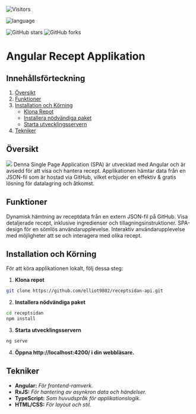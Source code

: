 ![Visitors](https://api.visitorbadge.io/api/visitors?path=https%3A%2F%2Fgithub.com%2Felliot9802%2Freceptsidan-api&countColor=%23263759)

![language](https://img.shields.io/badge/main_language-TypeScript-blue)

![GitHub stars](https://img.shields.io/github/stars/elliot9802/receptsidan-api)
![GitHub forks](https://img.shields.io/github/forks/elliot9802/receptsidan-api)

# Angular Recept Applikation

## Innehållsförteckning
1. [Översikt](#översikt)
2. [Funktioner](#funktioner)
3. [Installation och Körning](#installation-och-körning)
   - [Klona Repot](#klona-repot)
   - [Installera nödvändiga paket](#installera-nödvändiga-paket)
   - [Starta utvecklingsservern](#starta-utvecklingsservern)
4. [Tekniker](#tekniker)

## Översikt
<img src="https://github.com/elliot9802/AngularPortfolio-masterr-main/blob/main/src/assets/images/receptsida.png"/>
Denna Single Page Application (SPA) är utvecklad med Angular och är 
avsedd för att visa och hantera recept. 
Applikationen hämtar data från en JSON-fil som är hostad via GitHub, 
vilket erbjuder en effektiv & gratis lösning för datalagring och åtkomst.

## Funktioner
Dynamisk hämtning av receptdata från en extern JSON-fil på GitHub.
Visa detaljerade recept, inklusive ingredienser och tillagningsinstruktioner.
SPA-design för en sömlös användarupplevelse.
Interaktiv användarupplevelse med möjligheter att se och interagera med olika recept.

## Installation och Körning
För att köra applikationen lokalt, följ dessa steg:

1. **Klona repot**
```bash
git clone https://github.com/elliot9802/receptsidan-api.git
```
2. **Installera nödvändiga paket**
```bash
cd receptsidan
npm install
```
3. **Starta utvecklingsservern**
```bash
ng serve
```
4. **Öppna http://localhost:4200/ i din webbläsare.**
## Tekniker
- **Angular:** *För frontend-ramverk.*
- **RxJS:** *För hantering av asynkron data och händelser.*
- **TypeScript:** *Som huvudspråk för applikationslogik.*
- **HTML/CSS:** *För layout och stil.*
